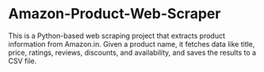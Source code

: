 # Amazon-Product-Web-Scraper
This is a Python-based web scraping project that extracts product information from Amazon.in. Given a product name, it fetches data like title, price, ratings, reviews, discounts, and availability, and saves the results to a CSV file.

